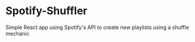 # Spotify-Shuffler
Simple React app using Spotify's API to create new playlists using a shuffle mechanic

